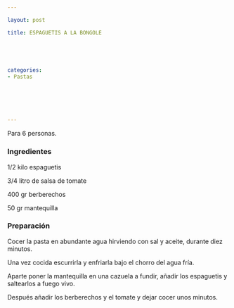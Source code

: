```yaml
---

layout: post

title: ESPAGUETIS A LA BONGOLE





categories:
- Pastas






---
```


Para 6 personas.

<h3>Ingredientes</h3>

1/2 kilo espaguetis

3/4 litro de salsa de tomate

400 gr berberechos

50 gr mantequilla

<h3>Preparación</h3>

Cocer la pasta en abundante agua hirviendo con sal y aceite, durante diez minutos.

Una vez cocida escurrirla y enfriarla bajo el chorro del agua fría.

Aparte poner la mantequilla en una cazuela a fundir, añadir los espaguetis y saltearlos a fuego vivo.

Después añadir los berberechos y el tomate y dejar cocer unos minutos.

